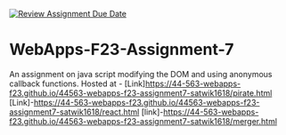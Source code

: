 [![Review Assignment Due Date](https://classroom.github.com/assets/deadline-readme-button-24ddc0f5d75046c5622901739e7c5dd533143b0c8e959d652212380cedb1ea36.svg)](https://classroom.github.com/a/Kv-XePEp)
# WebApps-F23-Assignment-7
An assignment on java script modifying the DOM and using anonymous callback functions.
Hosted at - [Link]https://44-563-webapps-f23.github.io/44563-webapps-f23-assignment7-satwik1618/pirate.html
[Link]-https://44-563-webapps-f23.github.io/44563-webapps-f23-assignment7-satwik1618/react.html
[link]-https://44-563-webapps-f23.github.io/44563-webapps-f23-assignment7-satwik1618/merger.html